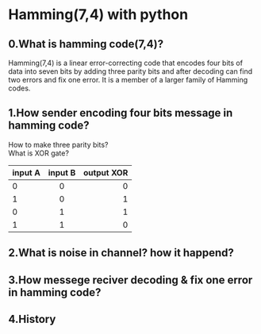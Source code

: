 # Hamming(7,4) with python
## 0.What is hamming code(7,4)?
 Hamming(7,4) is a linear error-correcting code that encodes four bits of data into seven bits by adding three parity bits and after decoding can find two errors and fix one error. It is a member of a larger family of Hamming codes.
 ## 1.How sender encoding four bits message in hamming code?
 How to make three parity bits?\
 What is XOR gate?

| input A| input B  | output XOR |
| ---|:--:| -:|
| 0  | 0 | 0 |
| 1  | 0  | 1 |
| 0  | 1 | 1 |
| 1  | 1  | 0 |
 ## 2.What is noise in channel? how it happend?
 ## 3.How messege reciver decoding & fix one error in hamming code?
 ## 4.History

